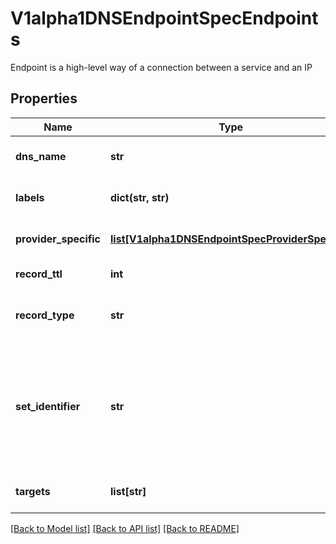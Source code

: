 # V1alpha1DNSEndpointSpecEndpoints

Endpoint is a high-level way of a connection between a service and an IP
## Properties
Name | Type | Description | Notes
------------ | ------------- | ------------- | -------------
**dns_name** | **str** | The hostname of the DNS record | [optional] 
**labels** | **dict(str, str)** | Labels stores labels defined for the Endpoint | [optional] 
**provider_specific** | [**list[V1alpha1DNSEndpointSpecProviderSpecific]**](V1alpha1DNSEndpointSpecProviderSpecific.md) | ProviderSpecific stores provider specific config | [optional] 
**record_ttl** | **int** | TTL for the record | [optional] 
**record_type** | **str** | RecordType type of record, e.g. CNAME, A, SRV, TXT etc | [optional] 
**set_identifier** | **str** | Identifier to distinguish multiple records with the same name and type (e.g. Route53 records with routing policies other than &#39;simple&#39;) | [optional] 
**targets** | **list[str]** | The targets the DNS record points to | [optional] 

[[Back to Model list]](../README.md#documentation-for-models) [[Back to API list]](../README.md#documentation-for-api-endpoints) [[Back to README]](../README.md)


